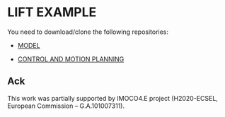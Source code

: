 # LIFT EXAMPLE

You need to download/clone the following repositories:

- [MODEL](https://github.com/industrial-control-group-unibs)

- [CONTROL AND MOTION PLANNING](https://github.com/industrial-control-group-unibs/IMOCO-Lift-Motion-Law)


## Ack

This work was partially supported by IMOCO4.E project (H2020-ECSEL, European Commission – G.A.101007311).
